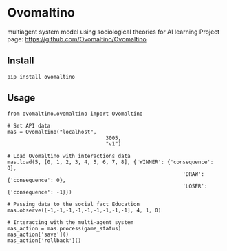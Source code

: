 # Ovomaltino

multiagent system model using sociological theories for AI learning
Project page:	https://github.com/Ovomaltino/Ovomaltino

## Install
```
pip install ovomaltino
```

## Usage
```
from ovomaltino.ovomaltino import Ovomaltino

# Set API data
mas = Ovomaltino("localhost",
								3005,
								"v1")

# Load Ovomaltino with interactions data
mas.load(5, [0, 1, 2, 3, 4, 5, 6, 7, 8], {'WINNER': {'consequence': 0},
														 'DRAW': {'consequence': 0},
														 'LOSER': {'consequence': -1}})

# Passing data to the social fact Education
mas.observe([-1,-1,-1,-1,-1,-1,-1,-1,-1], 4, 1, 0)

# Interacting with the multi-agent system
mas_action = mas.process(game_status)
mas_action['save']()
mas_action['rollback']()
```

